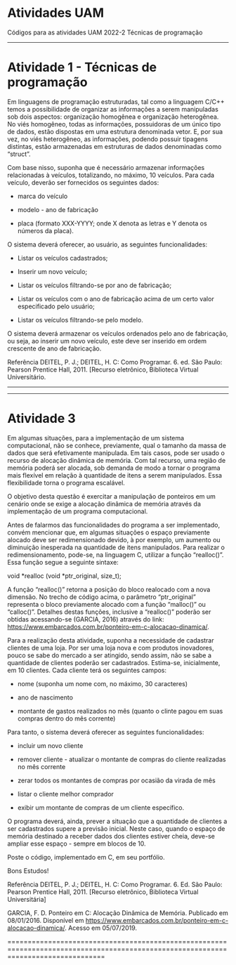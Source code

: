 # Atividades UAM

Códigos para as atividades UAM 2022-2
Técnicas de programação

____________________________________________________________________________________________________________________________________
# Atividade 1 - Técnicas de programação                                                                                            

Em linguagens de programação estruturadas, tal como a linguagem C/C++ temos a possibilidade de organizar as informações a serem manipuladas sob dois aspectos: organização homogênea e organização heterogênea. No viés homogêneo, todas as informações, possuidoras de um único tipo de dados, estão dispostas em uma estrutura denominada vetor. E, por sua vez, no viés heterogêneo, as informações, podendo possuir tipagens distintas, estão armazenadas em estruturas de dados denominadas como “struct”.

Com base nisso, suponha que é necessário armazenar informações relacionadas à veículos, totalizando, no máximo, 10 veículos. Para cada veículo, deverão ser fornecidos os seguintes dados:

- marca do veículo

- modelo - ano de fabricação

- placa (formato XXX-YYYY; onde X denota as letras e Y denota os números da placa).

O sistema deverá oferecer, ao usuário, as seguintes funcionalidades:

- Listar os veículos cadastrados;

- Inserir um novo veículo;

- Listar os veículos filtrando-se por ano de fabricação;

- Listar os veículos com o ano de fabricação acima de um certo valor especificado pelo usuário;

- Listar os veículos filtrando-se pelo modelo.

O sistema deverá armazenar os veículos ordenados pelo ano de fabricação, ou seja, ao inserir um novo veículo, este deve ser inserido em ordem crescente de ano de fabricação.

Referência DEITEL, P. J.; DEITEL, H. C: Como Programar. 6. ed. São Paulo: Pearson Prentice Hall, 2011. [Recurso eletrônico, Biblioteca Virtual Universitário.
____________________________________________________________________________________________________________________________________
------------------------------------------------------------------------------------------------------------------------------------
# Atividade 3

Em algumas situações, para a implementação de um sistema computacional, não se conhece, previamente, qual o tamanho da massa de dados que será efetivamente manipulada. Em tais casos, pode ser usado o recurso de alocação dinâmica de memória. Com tal recurso, uma região de memória poderá ser alocada, sob demanda de modo a tornar o programa mais flexível em relação à quantidade de itens a serem manipulados. Essa flexibilidade torna o programa escalável.

O objetivo desta questão é exercitar a manipulação de ponteiros em um cenário onde se exige a alocação dinâmica de memória através da implementação de um programa computacional.

Antes de falarmos das funcionalidades do programa a ser implementado, convém mencionar que, em algumas situações o espaço previamente alocado deve ser redimensionado devido, à por exemplo, um aumento ou diminuição inesperada na quantidade de itens manipulados. Para realizar o redimensionamento, pode-se, na linguagem C, utilizar a função “realloc()”. Essa função segue a seguinte sintaxe:

void *realloc (void *ptr_original, size_t);

A função “realloc()” retorna a posição do bloco realocado com a nova dimensão. No trecho de código acima, o parâmetro “ptr_original” representa o bloco previamente alocado com a função “malloc()” ou “calloc()”. Detalhes destas funções, inclusive a “realloc()” poderão ser obtidas acessando-se (GARCIA, 2016) através do link: <https://www.embarcados.com.br/ponteiro-em-c-alocacao-dinamica/>.

Para a realização desta atividade, suponha a necessidade de cadastrar clientes de uma loja. Por ser uma loja nova e com produtos inovadores, pouco se sabe do mercado a ser atingido, sendo assim, não se sabe a quantidade de clientes poderão ser cadastrados. Estima-se, inicialmente, em 10 clientes. Cada cliente terá os seguintes
campos:

- nome (suponha um nome com, no máximo, 30 caracteres)

- ano de nascimento

- montante de gastos realizados no mês (quanto o clinte pagou em suas compras dentro do mês corrente)

Para tanto, o sistema deverá oferecer as seguintes funcionalidades:

- incluir um novo cliente

- remover cliente - atualizar o montante de compras do cliente realizadas no mês corrente

- zerar todos os montantes de compras por ocasião da virada de mês

- listar o cliente melhor comprador

- exibir um montante de compras de um cliente específico.

O programa deverá, ainda, prever a situação que a quantidade de clientes a ser cadastrados supere a previsão inicial. Neste caso, quando o espaço de memória destinado a receber dados dos clientes estiver cheia, deve-se ampliar esse espaço - sempre em blocos de 10.

Poste o código, implementado em C, em seu portfólio.

Bons Estudos!

Referência DEITEL, P. J.; DEITEL, H. C: Como Programar. 6. Ed. São Paulo: Pearson Prentice Hall, 2011. [Recurso eletrônico, Biblioteca Virtual Universitária]

GARCIA, F. D. Ponteiro em C: Alocação Dinâmica de Memória. Publicado em 08/01/2016. Disponível em <https://www.embarcados.com.br/ponteiro-em-c-alocacao-dinamica/>. Acesso em 05/07/2019.

====================================================================================================================================


